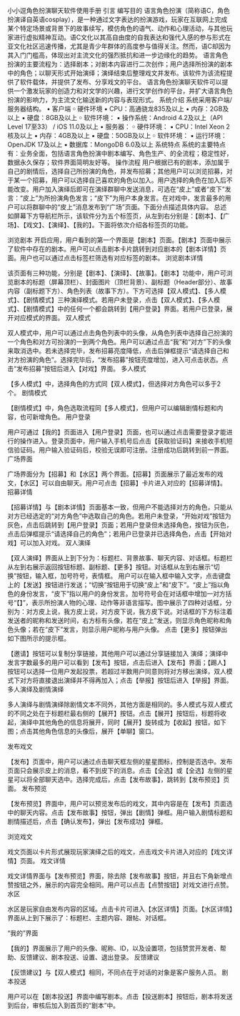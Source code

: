 小小逗角色扮演聊天软件使用手册
引言
编写目的
语言角色扮演（简称语C，角色扮演译自英语cosplay），是一种通过文字表达的扮演游戏，玩家在互联网上完成某个特定场景或背景下的故事续写，模仿角色的语气、动作和心理活动，与其他玩家进行虚拟精神互动。语C文化以其高自由度的自我表达和强代入感的参与形式在亚文化社区迅速传播，尤其是青少年群体的高度参与值得关注。然而，语C却因为其入门门槛高，体现出对主流文化的强烈抵抗和进一步边缘化的趋势。
语言角色扮演的主要流程为：选择剧本；对剧本内容进行二次创作；用户选择所扮演的剧本中的角色；以聊天形式开始演绎；演绎结束后整理戏文并发布。该软件为该流程提供了软件载体，并提供了发布、分享戏文的平台。
语言角色扮演聊天软件可以提供一个激发玩家的创造力和对文学的兴趣，进行文学创作的平台，并扩大语言角色扮演的影响力，为主流文化输送新的内容与表现形式。
系统介绍
系统采用客户端/服务器结构。
•	客户端
￮	硬件环境
▪	CPU：高通骁龙835及以上
▪	内存：2GB及以上
▪	硬盘：8GB及以上
￮	软件环境：
▪	操作系统：Android 4.2及以上（API Level 17至33） / iOS 11.0及以上
•	服务器：
￮	硬件环境：
▪	CPU：Intel Xeon 2核及以上
▪	内存：4GB及以上
▪	硬盘：50GB及以上
￮	软件环境：
▪	运行环境：OpenJDK 17及以上
▪	数据库：MongoDB 6.0及以上
系统特点
系统的主要特点有：业务全面，包括语言角色扮演中剧本编写、角色生产、的全流程；稳定性好，数据永久保存；软件界面简明友好等。
操作流程
用户根据已有的剧本，添加属于自己的剧情后，选择自己所扮演的角色，并发布招募；其他用户可以浏览招募，对于某一个招募，用户可以选择自己喜欢的角色以加入。用户选择的角色在加入后不能改变。用户加入演绎后即可在演绎群聊中发送消息，可选在“皮上”或者“皮下”发言：“皮上”为所扮演角色发言；“皮下”为用户本身发言。在对戏中，发言最多的用户可以将群聊中的“皮上”消息发布到“广场”页面。下面分点描述具体内容。
总述
如屏幕下方导航栏所示，该软件分为五个标签页，从左到右分别是：【剧本】、【广场】、【戏文】、【演绎】、【我的】。下面将依次介绍各标签页的功能。

浏览剧本
开启应用，用户看到的第一个界面是【剧本】页面。【剧本】页面中展示了软件中存在的剧本。用户可以点击剧本卡片跳转到对应剧本的【剧本详情】页面。用户也可以通过点击标签栏筛选有对应标签的剧本。
浏览剧本详情

该页面有三种功能，分别是【剧本】、【演绎】、【故事】。【剧本】功能中，用户可浏览剧本的标题（屏幕顶栏）、封面图片（顶栏背景）、副标题（Header部分）、故事内容（副标题下方）、角色列表（故事下方）。下方可选择【双人模式】、【多人模式】、【剧情模式】三种演绎模式。若用户未登录，点击【双人模式】、【多人模式】、【剧情模式】中的任何一个都会跳转到【用户登录】界面。若用户已登录，展开对应模式的界面。
双人模式

双人模式中，用户可以通过点击角色列表中的头像，从角色列表中选择自己扮演的一个角色和对方可扮演的一到两个角色。用户可以通过点击“我”和“对方”下的头像来取消选中。若未选择完毕，发布招募亮度降低，点击后弹框提示“请选择自己和对方扮演的角色”。选择完毕后，“发布招募”按钮亮度增加，进入可点击状态。点击“发布招募”按钮后进入【对戏】界面。
多人模式

【多人模式】中，选择角色的方式同【双人模式】，但选择对方角色可以多于2个。
剧情模式

【剧情模式】中，角色选取流程同【多人模式】，但用户可以编辑剧情标题和内容，也可新增角色。
用户登录

用户可通过【我的】页面进入【用户登录】页面，也可以通过点击需要登录才能进行的操作进入。登录页面中，用户输入手机号后点击【获取验证码】来接收手机短信验证码。用户输入验证码后，校验无误即可注册。注册成功后跳转到前一界面。
广场界面

广场界面分为【招募】和【水区】两个界面。【招募】页面展示了最近发布的戏文，【水区】可以自由聊天。用户可点击【招募】卡片进入对应的【招募详情】。
招募详情

【招募详情】与【剧本详情】页面基本一致，但用户不能选择对方的角色，只能从对方已经选定的“对方角色”中选取自己的角色。若用户未登录，“开始对戏”按钮为灰色，点击后跳转到【用户登录】页面；若用户登录但未选择角色，按钮为灰色，点击后弹框提示“请选择自己的角色”；若用户已登录并已选择角色，点击【开始对戏】可以加入对戏。
双人演绎

【双人演绎】界面从上到下分为：标题栏、背景故事、聊天内容、对话框。标题栏从左到右展示返回按钮标题、副标题、【更多】按钮。对话框从左到右展示“切换”按钮，输入框，加号符号，表情框。
用户可以在输入框中输入文字，点击键盘上的【发送】按钮进行发送；“切换”按钮用于切换“皮上”和“皮下”。“皮上”指以角色的身份发言，“皮下”指以用户的身份发言。加号符号会在对话框中增加一对方括号“【】”，表示所扮演人物的心理、动作等非语言描写。图中展示了四种对话框，分别为：对方皮上说，我方皮上说，对方皮下说，我方皮下说。对话框的下方标注着发送者的昵称和发送时间，右方标有头像，若在“皮上”发送，则显示角色昵称和角色头像；若在“皮下”发言，则显示用户昵称与用户头像。
点击【更多】按钮弹出如下图所示的提示框。

【邀请】按钮可以复制分享链接，其他用户可以通过分享链接加入 演绎；演绎中发言字数最多的用户可以看到【发布】按钮，点击后进入【发布】界面；【踢人】按钮可以选择一位用户发起投票，若超过半数用户同意则将对方移出演绎，双人模式下对方将直接退出演绎并不得再加入；点击【举报】按钮后进入【举报】界面。
多人演绎及剧情演绎

多人演绎与剧情演绎除剧情文本不同外，其他方面是相同的。多人模式与双人模式的不同之处在于标题栏最右侧的【展开】按钮。点击【展开】按钮后，标题将收起，演绎中其他角色的信息将展开，同时【展开】旋转成为【收起】按钮，如下图；点击其他角色信息的头像后，展开【单聊】窗口。


发布戏文

【发布】页面中，用户可以通过点击聊天框左侧的星星图标，控制是否选中。发布页面只会展示皮上的消息，看不到皮下的消息。点击【全选】或【全选】左侧的星星可以将全部聊天选中。选择完成后，点击【发布故事】，跳转到【发布预览】页面。
发布预览

【发布预览】界面中，用户可以预览发布后的戏文，其中内容是在【发布】页面选中的聊天内容。点击【发布故事】按钮，弹出【剧情】弹框。用户输入剧情标题和剧情描述后，点击【确认发布】，弹出【发布成功】弹框。


浏览戏文

戏文页面以卡片形式展现玩家演绎之后的戏文，点击戏文卡片进入对应的【戏文详情】页面。
戏文详情

戏文详情界面与【发布预览】界面，除去除【发布故事】按钮，并且右下角新增点赞按钮之外，展示的内容完全相同。用户可以点击【点赞按钮】对戏文进行点赞。
水区

水区是玩家自由发布内容的区域。点击卡片可进入【水区详情】页面。【水区详情】界面从上到下展示了：标题栏、主题内容、跟帖、对话框。

“我的”界面

【我的】界面展示了用户的头像、昵称、ID，以及设置项，包括赞赏开发者、帮助、反馈建议、剧本投送、设置、退出登录。
反馈建议

【反馈建议】与【双人模式】相同，不同点在于对话的对象是客户服务人员。
剧本投送

用户可以在【剧本投送】界面中编写剧本。点击【投送剧本】按钮后，剧本将发送到后台，审核后加入到首页的“剧本”中。
